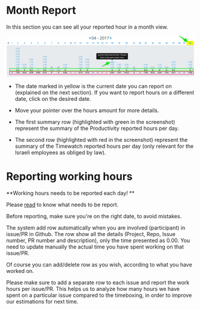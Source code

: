 # Month Report

In this section you can see all your reported hour in a month view.

![](/images/productivity/month_report.jpg)

* The date marked in yellow is the current date you can report on \(explained on the next section\). If you want to report hours on a different date, click on the desired date.

* Move your pointer over the hours amount for more details.

* The first summary row \(highlighted with green in the screenshot\) represent the summary of the Productivity reported hours per day.

* The second row \(highlighted with red in the screenshot\) represent the summary of the Timewatch reported hours per day \(only relevant for the Israeli employees as obliged by law\).



# Reporting working hours

**Working hours needs to be reported each day! **

Please [read](https://www.thegizraway.com/productivity.html) to know what needs to be report.

Before reporting, make sure you're on the right date, to avoid mistakes.

The system add row automatically when you are involved \(participant\) in issue/PR in Github. The row show all the details \(Project, Repo, Issue number, PR number and description\), only the time presented as 0.00. You need to update manually the actual time you have spent working on that issue/PR. 

Of course you can add/delete row as you wish, according to what you have worked on.

Please make sure to add a separate row to each issue and report the work hours per issue/PR. This helps us to analyze how many hours we have spent on a particular issue compared to the timeboxing, in order to improve our estimations for next time.





